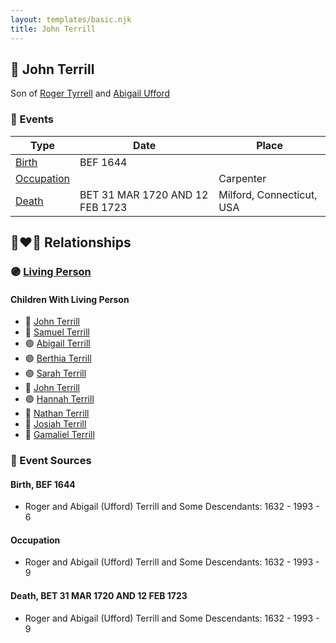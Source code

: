 ```yaml
---
layout: templates/basic.njk
title: John Terrill
---
```

## 🔵 John Terrill

Son of [Roger Tyrrell](/people/2/2108514) and [Abigail Ufford](/people/9/99473444)

### 📆 Events

Type | Date | Place
------ | ------ | ------
[Birth](#event-0) | BEF 1644 |
[Occupation](#event-1) |  | Carpenter
[Death](#event-2) | BET 31 MAR 1720 AND 12 FEB 1723 | Milford, Connecticut, USA

## 👩‍❤️‍👨 Relationships

### 🟣 [Living Person](/people/4/48582652)

#### Children With Living Person
* 🔵 [John Terrill](/people/7/7349384)
* 🔵 [Samuel Terrill](/people/7/74196422)
* 🟣 [Abigail Terrill](/people/9/95305216)
* 🟣 [Berthia Terrill](/people/7/78343120)
* 🟣 [Sarah Terrill](/people/2/2405910)
* 🔵 [John Terrill](/people/1/13695735)
* 🟣 [Hannah Terrill](/people/7/73926783)
* 🔵 [Nathan Terrill](/people/9/9608654)
* 🔵 [Josiah Terrill](/people/8/80183041)
* 🔵 [Gamaliel Terrill](/people/8/82123968)
### 📰 Event Sources

#### <a id="event-0"></a> Birth, BEF 1644
* Roger and Abigail (Ufford) Terrill and Some Descendants: 1632 - 1993  - 6

#### <a id="event-1"></a> Occupation
* Roger and Abigail (Ufford) Terrill and Some Descendants: 1632 - 1993  - 9

#### <a id="event-2"></a> Death, BET 31 MAR 1720 AND 12 FEB 1723
* Roger and Abigail (Ufford) Terrill and Some Descendants: 1632 - 1993  - 9